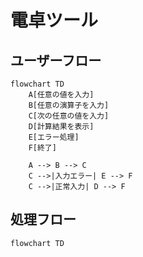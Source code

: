 # 電卓ツール

## ユーザーフロー

```mermaid
flowchart TD
    A[任意の値を入力]
    B[任意の演算子を入力]
    C[次の任意の値を入力]
    D[計算結果を表示]
    E[エラー処理]
    F[終了]

    A --> B --> C
    C -->|入力エラー| E --> F
    C -->|正常入力| D --> F
```

## 処理フロー

```mermaid
flowchart TD

```